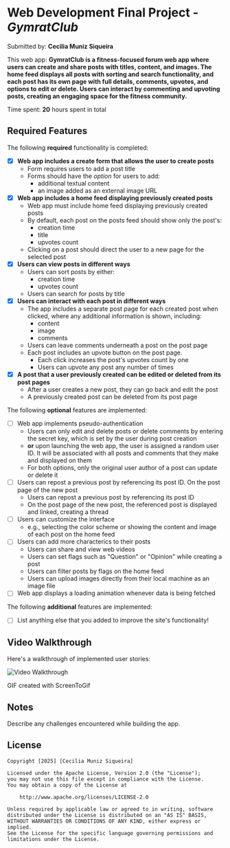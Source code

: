 # Web Development Final Project - *GymratClub*

Submitted by: **Cecilia Muniz Siqueira**

This web app: **GymratClub is a fitness-focused forum web app where users can create and share posts with titles, content, and images. The home feed displays all posts with sorting and search functionality, and each post has its own page with full details, comments, upvotes, and options to edit or delete. Users can interact by commenting and upvoting posts, creating an engaging space for the fitness community.**

Time spent: **20** hours spent in total

## Required Features

The following **required** functionality is completed:


- [X] **Web app includes a create form that allows the user to create posts**
  - Form requires users to add a post title
  - Forms should have the *option* for users to add: 
    - additional textual content
    - an image added as an external image URL
- [X] **Web app includes a home feed displaying previously created posts**
  - Web app must include home feed displaying previously created posts
  - By default, each post on the posts feed should show only the post's:
    - creation time
    - title 
    - upvotes count
  - Clicking on a post should direct the user to a new page for the selected post
- [X] **Users can view posts in different ways**
  - Users can sort posts by either:
    -  creation time
    -  upvotes count
  - Users can search for posts by title
- [X] **Users can interact with each post in different ways**
  - The app includes a separate post page for each created post when clicked, where any additional information is shown, including:
    - content
    - image
    - comments
  - Users can leave comments underneath a post on the post page
  - Each post includes an upvote button on the post page. 
    - Each click increases the post's upvotes count by one
    - Users can upvote any post any number of times
- [X] **A post that a user previously created can be edited or deleted from its post pages**
  - After a user creates a new post, they can go back and edit the post
  - A previously created post can be deleted from its post page

The following **optional** features are implemented:


- [ ] Web app implements pseudo-authentication
  - Users can only edit and delete posts or delete comments by entering the secret key, which is set by the user during post creation
  - **or** upon launching the web app, the user is assigned a random user ID. It will be associated with all posts and comments that they make and displayed on them
  - For both options, only the original user author of a post can update or delete it
- [ ] Users can repost a previous post by referencing its post ID. On the post page of the new post
  - Users can repost a previous post by referencing its post ID
  - On the post page of the new post, the referenced post is displayed and linked, creating a thread
- [ ] Users can customize the interface
  - e.g., selecting the color scheme or showing the content and image of each post on the home feed
- [ ] Users can add more characterics to their posts
  - Users can share and view web videos
  - Users can set flags such as "Question" or "Opinion" while creating a post
  - Users can filter posts by flags on the home feed
  - Users can upload images directly from their local machine as an image file
- [ ] Web app displays a loading animation whenever data is being fetched

The following **additional** features are implemented:

* [ ] List anything else that you added to improve the site's functionality!

## Video Walkthrough

Here's a walkthrough of implemented user stories:

<img src='https://github.com/ceciliamuniz/WEB102_FinalProject/blob/main/src/assets/WEB102_final_gif.gif' title='Video Walkthrough' width='' alt='Video Walkthrough' />

GIF created with ScreenToGif 

## Notes

Describe any challenges encountered while building the app.

## License

    Copyright [2025] [Cecilia Muniz Siqueira]

    Licensed under the Apache License, Version 2.0 (the "License");
    you may not use this file except in compliance with the License.
    You may obtain a copy of the License at

        http://www.apache.org/licenses/LICENSE-2.0

    Unless required by applicable law or agreed to in writing, software
    distributed under the License is distributed on an "AS IS" BASIS,
    WITHOUT WARRANTIES OR CONDITIONS OF ANY KIND, either express or implied.
    See the License for the specific language governing permissions and
    limitations under the License.